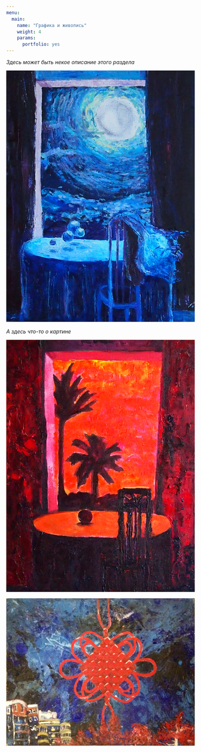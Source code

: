 ```yaml
---
menu:
  main:
    name: "Графика и живопись"
    weight: 4
    params:
      portfolio: yes
---
```

*Здесь может быть некое описание этого раздела*

![title 1](1.jpg)

_А здесь что-то о картине_

![title 2](2.jpg)

![title 3](3.jpg)
